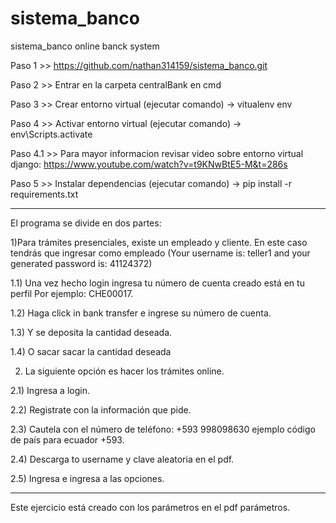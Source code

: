 # sistema_banco

sistema_banco
online banck system

Paso 1 >> https://github.com/nathan314159/sistema_banco.git

Paso 2 >> Entrar en la carpeta centralBank en cmd

Paso 3 >> Crear entorno virtual (ejecutar comando) -> vitualenv env

Paso 4 >> Activar entorno virtual (ejecutar comando) -> env\Scripts\.activate

Paso 4.1 >> Para mayor informacion revisar video sobre entorno virtual django: https://www.youtube.com/watch?v=t9KNwBtE5-M&t=286s

Paso 5 >> Instalar dependencias (ejecutar comando) -> pip install -r requirements.txt

----------------------------------------------------------------------------------------------------------------------------------------------------
El programa se divide en dos partes:

1)Para trámites presenciales, existe un empleado y cliente. En este caso tendrás que ingresar como empleado (Your username is: teller1 and your generated password is: 41124372) 

1.1) Una vez hecho login ingresa tu número de cuenta creado está en tu perfil Por ejemplo: CHE00017. 

1.2) Haga click in bank transfer e ingrese su número de cuenta. 

1.3) Y se deposita la cantidad deseada. 

1.4) O sacar sacar la cantidad deseada

2) La siguiente opción es hacer los trámites online.

2.1) Ingresa a login.

2.2) Registrate con la información que pide.

2.3) Cautela con el número de teléfono: +593 998098630 ejemplo código de país para ecuador +593.

2.4) Descarga to username y clave aleatoria en el pdf.

2.5) Ingresa e ingresa a las opciones.

----------------------------------------------------------------------------------------------------------------------------------------------------
Este ejercicio está creado con los parámetros en el pdf parámetros.
